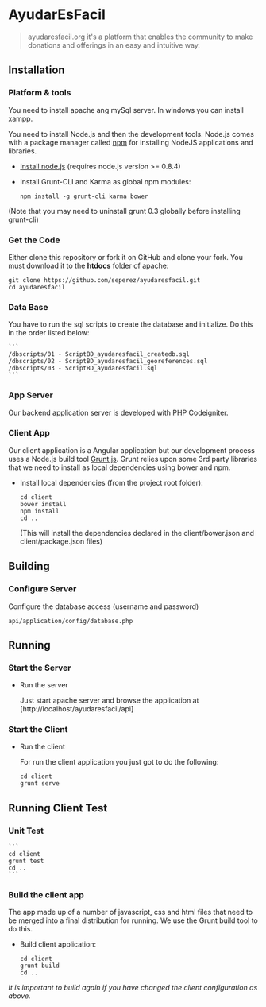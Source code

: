 
# AyudarEsFacil 

> ayudaresfacil.org it's a platform that enables the community to make donations and offerings in an easy and intuitive way.


## Installation

### Platform & tools

You need to install apache ang mySql server. In windows you can install xampp.

You need to install Node.js and then the development tools. Node.js comes with a package manager called [npm](http://npmjs.org) for installing NodeJS applications and libraries.
* [Install node.js](http://nodejs.org/download/) (requires node.js version >= 0.8.4)
* Install Grunt-CLI and Karma as global npm modules:

    ```
    npm install -g grunt-cli karma bower
    ```

(Note that you may need to uninstall grunt 0.3 globally before installing grunt-cli)

### Get the Code

Either clone this repository or fork it on GitHub and clone your fork. You must download it to the **htdocs** folder of apache:

```
git clone https://github.com/seperez/ayudaresfacil.git
cd ayudaresfacil
```

### Data Base

You have to run the sql scripts to create the database and initialize. Do this in the order listed below:

	```
    /dbscripts/01 - ScriptBD_ayudaresfacil_createdb.sql
    /dbscripts/02 - ScriptBD_ayudaresfacil_georeferences.sql
    /dbscripts/03 - ScriptBD_ayudaresfacil.sql
    ```

### App Server

Our backend application server is developed with PHP Codeigniter.

### Client App

Our client application is a Angular application but our development process uses a Node.js build tool
[Grunt.js](gruntjs.com). Grunt relies upon some 3rd party libraries that we need to install as local dependencies using bower and npm.

* Install local dependencies (from the project root folder):

    ```
    cd client
    bower install
    npm install
    cd ..
    ```

  (This will install the dependencies declared in the client/bower.json and client/package.json files)

## Building

### Configure Server

Configure the database access (username and password)
```
api/application/config/database.php
```
## Running
### Start the Server
* Run the server
	
	Just start apache server and browse the application at [http://localhost/ayudaresfacil/api]
    
### Start the Client
* Run the client
	
	For run the client application you just got to do the following: 

    ```
    cd client
    grunt serve
    ```

## Running Client Test
### Unit Test

 	```
    cd client
    grunt test
    cd ..
    ```

### Build the client app
The app made up of a number of javascript, css and html files that need to be merged into a final distribution for running.  We use the Grunt build tool to do this.
* Build client application:

    ```
    cd client
    grunt build
    cd ..
    ```

*It is important to build again if you have changed the client configuration as above.*